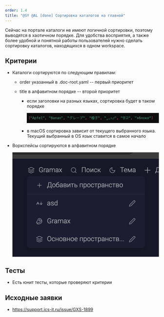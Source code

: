 ```yaml
---
order: 1.4
title: "@SY @AL [done] Сортировка каталогов на главной"
---
```


Сейчас на портале каталоги не имеют логичной сортировки, поэтому выводятся в хаотичном порядке. Для удобства восприятия, а также более удобной и понятной работы пользователей нужно сделать сортировку каталогов, находящихся в одном workspace.

## Критерии

-  Каталоги сортируются по следующим правилам:

   -  order указанный в .doc-root.yaml -- первый приоритет

   -  title в алфавитном порядке -- второй приоритет

      -  если заголовки на разных языках, сортировка будет в таком порядке

         ![](./sy-al-sortirovka-katalogov-na-glavnoy.png)

      -  в macOS сортировка зависит от текущего выбранного языка. Текущий выбранный в OS язык ставится в самое начало

-  Воркспейсы сортируются в алфавитном порядке

   ![](./sy-al-sortirovka-katalogov-na-glavnoy-2.png)

## Тесты

-  Есть юнит тесты, которые  проверяют критерии

## Исходные заявки

-  <https://support.ics-it.ru/issue/GXS-1899>